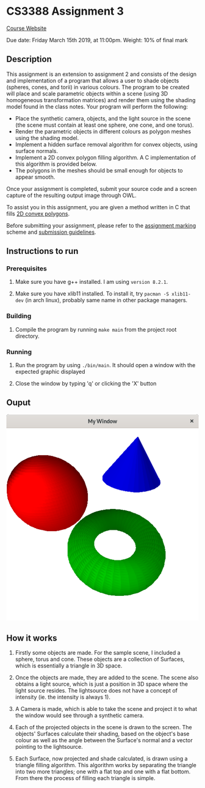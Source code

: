 # CS3388 Assignment 3

[Course Website](https://owl.uwo.ca/access/content/group/1b026160-e391-4236-b962-9783a9ab6a99/CS3388-Outline.html)

Due date: Friday March 15th 2019, at 11:00pm.
Weight: 10% of final mark

## Description

This assignment is an extension to assignment 2 and consists of the design and implementation of a program that allows a user to shade objects (spheres, cones, and torii) in various colours. The program to be created will place and scale parametric objects within a scene (using 3D homogeneous transformation matrices) and render them using the shading model found in the class notes. Your program will perform the following:

- Place the synthetic camera, objects, and the light source in the scene (the scene must contain at least one sphere, one cone, and one torus).
- Render the parametric objects in different colours as polygon meshes using the shading model.
- Implement a hidden surface removal algorithm for convex objects, using surface normals.
- Implement a 2D convex polygon filling algorithm. A C implementation of this algorithm is provided below.
- The polygons in the meshes should be small enough for objects to appear smooth.

Once your assignment is completed, submit your source code and a screen capture of the resulting output image through OWL.

To assist you in this assignment, you are given a method written in C that fills [2D convex polygons](/assignment-assets/XFillPolygon.c).

Before submitting your assignment, please refer to the [assignment marking](http://www.csd.uwo.ca/faculty/beau/CS3388/CS3388-Marking-Scheme.html) scheme and [submission guidelines](http://www.csd.uwo.ca/faculty/beau/CS3388/CS3388-Submission.html).

## Instructions to run
### Prerequisites

1. Make sure you have g++ installed. I am using `version 8.2.1`.

2. Make sure you have xlib11 installed. To install it, try `pacman -S xlib11-dev` (in arch linux), probably same name in other package managers.

### Building

1. Compile the program by running `make main` from the project root directory.

### Running

1. Run the program by using `./bin/main`. It should open a window with the expected graphic displayed

2. Close the window by typing 'q' or clicking the 'X' button

## Ouput
![Screenshot.png](photos/Screenshot.png)

## How it works
1. Firstly some objects are made. For the sample scene, I included a sphere, torus and cone. These objects are a collection of Surfaces, which is essentially a triangle in 3D space.

2. Once the objects are made, they are added to the scene. The scene also obtains a light source, which is just a position in 3D space where the light source resides. The lightsource does not have a concept of intensity (ie. the intensity is always 1).

3. A Camera is made, which is able to take the scene and project it to what the window would see through a synthetic camera.

4. Each of the projected objects in the scene is drawn to the screen. The objects' Surfaces calculate their shading, based on the object's base colour as well as the angle between the Surface's normal and a vector pointing to the lightsource.

5. Each Surface, now projected and shade calculated, is drawn using a triangle filling algorithm. This algorithm works by separating the triangle into two more triangles; one with a flat top and one with a flat bottom. From there the process of filling each triangle is simple.  
